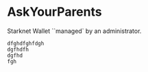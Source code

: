 
# AskYourParents

Starknet Wallet ``managed` by an administrator. 
 
```
dfghdfghfdgh
dgfhdfh
dgfhd
fgh
```


